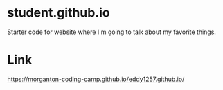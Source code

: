 # student.github.io
Starter code for website where I'm going to talk about my favorite things.

# Link
https://morganton-coding-camp.github.io/eddy1257.github.io/
